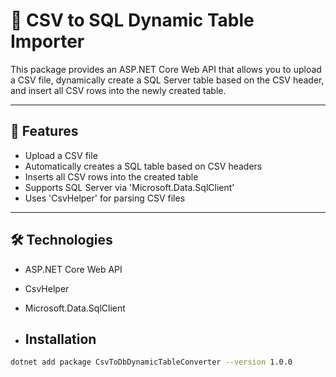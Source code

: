 # 📂 CSV to SQL Dynamic Table Importer

This package provides an ASP.NET Core Web API that allows you to upload a CSV file, dynamically create a SQL Server table based on the CSV header, and insert all CSV rows into the newly created table.

---

## 🚀 Features
- Upload a CSV file
- Automatically creates a SQL table based on CSV headers
- Inserts all CSV rows into the created table
- Supports SQL Server via 'Microsoft.Data.SqlClient'
- Uses 'CsvHelper' for parsing CSV files

---

## 🛠️ Technologies
- ASP.NET Core Web API
- CsvHelper
- Microsoft.Data.SqlClient

- ## Installation
```bash
dotnet add package CsvToDbDynamicTableConverter --version 1.0.0

